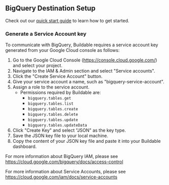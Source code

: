 ## BigQuery Destination Setup 

Check out our [quick start guide](https://docs.buildable.dev/) to learn how to get started.

### Generate a Service Account key

To communicate with BigQuery, Buildable requires a service account key generated from your Google Cloud console as follows:
1. Go to the Google Cloud Console (https://console.cloud.google.com/) and select your project.
2. Navigate to the IAM & Admin section and select "Service accounts".
3. Click the "Create Service Account" button.
4. Give your service account a name, such as "bigquery-service-account".
5. Assign a role to the service account.
   - Permissions required by Buildable are:
     - `bigquery.tables.get`
     - `bigquery.tables.list`
     - `bigquery.tables.create`
     - `bigquery.tables.delete`
     - `bigquery.tables.update`
     - `bigquery.tables.updateData`
6. Click "Create Key" and select "JSON" as the key type.
7. Save the JSON key file to your local machine.
8. Copy the content of your JSON key file and paste it into your Buildable dashboard.

For more information about BigQuery IAM, please see https://cloud.google.com/bigquery/docs/access-control

For more information about Service Accounts, please see https://cloud.google.com/iam/docs/service-accounts
